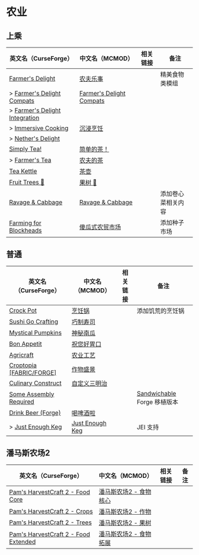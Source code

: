 # 农业

## 上乘

| 英文名（CurseForge）                                                                                       | 中文名（MCMOD）                                                  | 相关链接 | 备注               |
| ---------------------------------------------------------------------------------------------------------- | ---------------------------------------------------------------- | -------- | ------------------ |
| [Farmer's Delight](https://www.curseforge.com/minecraft/mc-mods/farmers-delight)                           | [农夫乐事](https://www.mcmod.cn/class/2820.html)                 |          | 精美食物类模组     |
| > [Farmer's Delight Compats](https://www.curseforge.com/minecraft/mc-mods/farmers-delight-compats)         | [Farmer's Delight Compats](https://www.mcmod.cn/class/3656.html) |          |                    |
| > [Farmer's Delight Integration](https://www.curseforge.com/minecraft/mc-mods/farmers-delight-integration) |                                                                  |          |                    |
| > [Immersive Cooking](https://www.curseforge.com/minecraft/mc-mods/immersive-cooking)                      | [沉浸烹饪](https://www.mcmod.cn/class/4299.html)                 |          |                    |
| > [Nether's Delight](https://www.curseforge.com/minecraft/mc-mods/nethers-delight)                         |                                                                  |          |                    |
| [Simply Tea!](https://www.curseforge.com/minecraft/mc-mods/simply-tea)                                     | [简单的茶！](https://www.mcmod.cn/class/3597.html)               |          |                    |
| > [Farmer's Tea](https://www.curseforge.com/minecraft/mc-mods/farmers-tea)                                 | [农夫的茶](https://www.mcmod.cn/class/3657.html)                 |          |                    |
| [Tea Kettle](https://www.curseforge.com/minecraft/mc-mods/tea-kettle)                                      | [茶壶](https://www.mcmod.cn/class/3631.html)                     |          |                    |
| [Fruit Trees 🍊](https://www.curseforge.com/minecraft/mc-mods/fruit-trees)                                  | [果树 🍊](https://www.mcmod.cn/class/2416.html)                   |          |                    |
| [Ravage & Cabbage](https://www.curseforge.com/minecraft/mc-mods/ravage-and-cabbage)                        | [Ravage & Cabbage](https://www.mcmod.cn/class/4118.html)         |          | 添加卷心菜相关内容 |
| [Farming for Blockheads](https://www.curseforge.com/minecraft/mc-mods/farming-for-blockheads)              | [傻瓜式农贸市场](https://www.mcmod.cn/class/2057.html)           |          | 添加种子市场       |

## 普通

| 英文名（CurseForge）                                                                          | 中文名（MCMOD）                                         | 相关链接 | 备注                                                                                     |
| --------------------------------------------------------------------------------------------- | ------------------------------------------------------- | -------- | ---------------------------------------------------------------------------------------- |
| [Crock Pot](https://www.curseforge.com/minecraft/mc-mods/crock-pot)                           | [烹饪锅](https://www.mcmod.cn/class/3017.html)          |          | 添加饥荒的烹饪锅                                                                         |
| [Sushi Go Crafting](https://www.curseforge.com/minecraft/mc-mods/sushigocrafting)             | [巧制寿司](https://www.mcmod.cn/class/4014.html)        |          |                                                                                          |
| [Mystical Pumpkins](https://www.curseforge.com/minecraft/mc-mods/mystical-pumpkins)           | [神秘南瓜](https://www.mcmod.cn/class/4665.html)        |          |                                                                                          |
| [Bon Appetit](https://www.curseforge.com/minecraft/mc-mods/bon-appetit-forge)                 | [祝您好胃口](https://www.mcmod.cn/class/3402.html)      |          |                                                                                          |
| [Agricraft](https://www.curseforge.com/minecraft/mc-mods/agricraft)                           | [农业工艺](https://www.mcmod.cn/class/514.html)         |          |                                                                                          |
| [Croptopia [FABRIC/FORGE]](https://www.curseforge.com/minecraft/mc-mods/croptopia-fabric)     | [作物盛景](https://www.mcmod.cn/class/4225.html)        |          |                                                                                          |
| [Culinary Construct](https://www.curseforge.com/minecraft/mc-mods/culinary-construct)         | [自定义三明治](https://www.mcmod.cn/class/1329.html)    |          |                                                                                          |
| [Some Assembly Required](https://www.curseforge.com/minecraft/mc-mods/some-assembly-required) |                                                         |          | [Sandwichable](https://www.curseforge.com/minecraft/mc-mods/sandwichable) Forge 移植版本 |
| [Drink Beer (Forge)](https://www.curseforge.com/minecraft/mc-mods/drink-beer-forge)           | [喝啤酒啦](https://www.mcmod.cn/class/4585.html)        |          |                                                                                          |
| > [Just Enough Keg](https://www.curseforge.com/minecraft/mc-mods/just-enough-keg)             | [Just Enough Keg](https://www.mcmod.cn/class/5028.html) |          | JEI 支持                                                                                 |

## 潘马斯农场2

| 英文名（CurseForge）                                                                                                   | 中文名（MCMOD）                                                | 相关链接 | 备注 |
| ---------------------------------------------------------------------------------------------------------------------- | -------------------------------------------------------------- | -------- | ---- |
| [Pam's HarvestCraft 2 - Food Core](https://www.curseforge.com/minecraft/mc-mods/pams-harvestcraft-2-food-core)         | [潘马斯农场2 - 食物核心](https://www.mcmod.cn/class/3249.html) |          |      |
| [Pam's HarvestCraft 2 - Crops](https://www.curseforge.com/minecraft/mc-mods/pams-harvestcraft-2-crops)                 | [潘马斯农场2 - 作物](https://www.mcmod.cn/class/2909.html)     |          |      |
| [Pam's HarvestCraft 2 - Trees](https://www.curseforge.com/minecraft/mc-mods/pams-harvestcraft-2-trees)                 | [潘马斯农场2 - 果树](https://www.mcmod.cn/class/2931.html)     |          |      |
| [Pam's HarvestCraft 2 - Food Extended](https://www.curseforge.com/minecraft/mc-mods/pams-harvestcraft-2-food-extended) | [潘马斯农场2 - 食物拓展](https://www.mcmod.cn/class/2930.html) |          |      |
